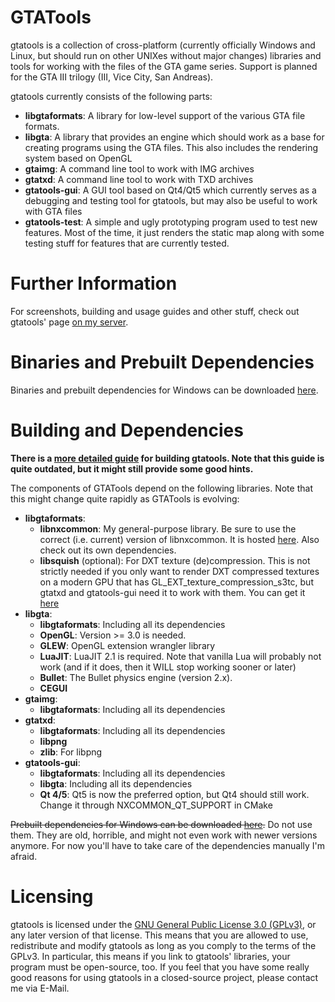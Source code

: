 GTATools
========

gtatools is a collection of cross-platform (currently officially Windows and Linux, but should run on other UNIXes without major changes) libraries and tools for working with the files of the GTA game series. Support is planned for the GTA III trilogy (III, Vice City, San Andreas).

gtatools currently consists of the following parts:

* **libgtaformats**: A library for low-level support of the various GTA file formats.
* **libgta**: A library that provides an engine which should work as a base for creating programs using the GTA files. This also includes the rendering system based on OpenGL
* **gtaimg**: A command line tool to work with IMG archives
* **gtatxd**: A command line tool to work with TXD archives
* **gtatools-gui**: A GUI tool based on Qt4/Qt5 which currently serves as a debugging and testing tool for gtatools, but may also be useful to work with GTA files
* **gtatools-test**: A simple and ugly prototyping program used to test new features. Most of the time, it just renders the static map along with some testing stuff for features that are currently tested.


# Further Information #

For screenshots, building and usage guides and other stuff, check out gtatools' page [on my server](http://dlerch.de/gtatools).


# Binaries and Prebuilt Dependencies

Binaries and prebuilt dependencies for Windows can be downloaded [here](http://dlerch.de/gtatools).



# Building and Dependencies

**There is a [more detailed guide](http://dlerch.de/gtatools/building.htm) for building gtatools. Note that this guide is quite outdated, but it might still provide some good hints.**

The components of GTATools depend on the following libraries. Note that this might change quite rapidly as GTATools is evolving:

* **libgtaformats**:
  * **libnxcommon**: My general-purpose library. Be sure to use the correct (i.e. current) version of libnxcommon. It is hosted [here](https://github.com/alemariusnexus/nxcommon). Also check out its own dependencies.
  * **libsquish** (optional): For DXT texture (de)compression. This is not strictly needed if you only want to render DXT compressed textures on a modern GPU that has GL_EXT_texture_compression_s3tc, but gtatxd and gtatools-gui need it to work with them. You can get it [here](https://code.google.com/p/libsquish/)
* **libgta**:
  * **libgtaformats**: Including all its dependencies
  * **OpenGL**: Version >= 3.0 is needed.
  * **GLEW**: OpenGL extension wrangler library
  * **LuaJIT**: LuaJIT 2.1 is required. Note that vanilla Lua will probably not work (and if it does, then it WILL stop working sooner or later)
  * **Bullet**: The Bullet physics engine (version 2.x).
  * **CEGUI**
* **gtaimg**:
  * **libgtaformats**: Including all its dependencies
* **gtatxd**:
  * **libgtaformats**: Including all its dependencies
  * **libpng**
  * **zlib**: For libpng
* **gtatools-gui**:
  * **libgtaformats**: Including all its dependencies
  * **libgta**: Including all its dependencies
  * **Qt 4/5**: Qt5 is now the preferred option, but Qt4 should still work. Change it through NXCOMMON_QT_SUPPORT in CMake

~~Prebuilt dependencies for Windows can be downloaded [here](http://dlerch.de/gtatools).~~ Do not use them. They are old, horrible, and might not even work with newer versions anymore. For now you'll have to take care of the dependencies manually I'm afraid.



# Licensing

gtatools is licensed under the [GNU General Public License 3.0 (GPLv3)](http://www.gnu.org/copyleft/gpl.html), or any later version of that license. This means that you are allowed to use, redistribute and modify gtatools as long as you comply to the terms of the GPLv3. In particular, this means if you link to gtatools' libraries, your program must be open-source, too. If you feel that you have some really good reasons for using gtatools in a closed-source project, please contact me via E-Mail.
